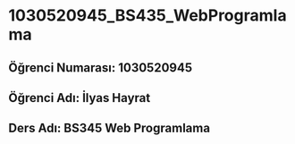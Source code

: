 # 1030520945_BS435_WebProgramlama
## Öğrenci Numarası: 1030520945
## Öğrenci Adı: İlyas Hayrat
## Ders Adı: BS345 Web Programlama